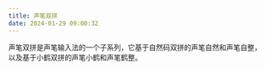 ```yaml
---
title: 声笔双拼
date: 2024-01-29 09:00:32
---
```


声笔双拼是声笔输入法的一个子系列，它基于自然码双拼的声笔自然和声笔自整，以及基于小鹤双拼的声笔小鹤和声笔鹤整。
